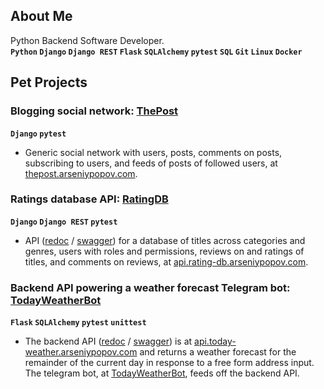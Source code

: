 ## About Me

Python Backend Software Developer.  
__`Python` `Django` `Django REST` `Flask` `SQLAlchemy` `pytest` `SQL` `Git` `Linux` `Docker`__  

## Pet Projects

### Blogging social network: [ThePost](https://github.com/Arseniy-Popov/ThePost)
__`Django` `pytest`__
- Generic social network with users, posts, comments on posts, subscribing to users, and feeds of posts of followed users, at [thepost.arseniypopov.com](http://thepost.arseniypopov.com/).

### Ratings database API: [RatingDB](https://github.com/Arseniy-Popov/RatingDB)  
__`Django` `Django REST` `pytest`__
- API ([redoc](http://api.rating-db.arseniypopov.com/docs/redoc.html) / [swagger](http://api.rating-db.arseniypopov.com/docs/swagger.html)) for a database of titles across categories and genres, users with roles and permissions, reviews on and ratings of titles, and comments on reviews, at [api.rating-db.arseniypopov.com](http://api.rating-db.arseniypopov.com/api/v1/).

### Backend API powering a weather forecast Telegram bot: [TodayWeatherBot](https://github.com/Arseniy-Popov/TodayWeatherBot)
__`Flask` `SQLAlchemy` `pytest` `unittest`__
* The backend API ([redoc](http://api.today-weather.arseniypopov.com/docs/redoc.html) / [swagger](http://api.today-weather.arseniypopov.com/docs/swagger.html)) is at [api.today-weather.arseniypopov.com](http://api.today-weather.arseniypopov.com) and returns a weather forecast for the remainder of the current day in response to a free form address input. The telegram bot, at [TodayWeatherBot](https://t.me/AMP_TodayWeatherBot), feeds off the backend API.



